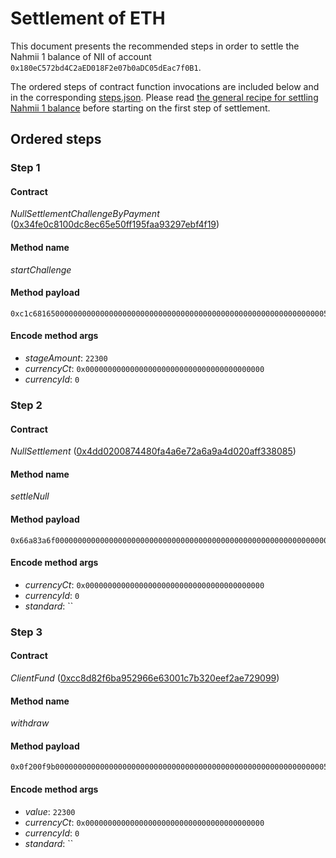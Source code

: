# Settlement of ETH
This document presents the recommended steps in order to settle the Nahmii 1
balance of NII of account `0x180eC572bd4C2aED018F2e07b0aDC05dEac7f0B1`.

The ordered steps of contract function invocations are included below and in
the corresponding [steps.json](./steps.json). Please read [the general recipe
for settling Nahmii 1 balance](../../README.md) before starting on the first
step of settlement.

## Ordered steps
### Step 1
#### Contract
*NullSettlementChallengeByPayment* ([0x34fe0c8100dc8ec65e50ff195faa93297ebf4f19](https://etherscan.io/address/0x34fe0c8100dc8ec65e50ff195faa93297ebf4f19))
#### Method name
*startChallenge*
#### Method payload
```
0xc1c68165000000000000000000000000000000000000000000000000000000000000571c00000000000000000000000000000000000000000000000000000000000000000000000000000000000000000000000000000000000000000000000000000000
```
#### Encode method args
* *stageAmount*: `22300`
* *currencyCt*: `0x0000000000000000000000000000000000000000`
* *currencyId*: `0`
### Step 2
#### Contract
*NullSettlement* ([0x4dd0200874480fa4a6e72a6a9a4d020aff338085](https://etherscan.io/address/0x4dd0200874480fa4a6e72a6a9a4d020aff338085))
#### Method name
*settleNull*
#### Method payload
```
0x66a83a6f0000000000000000000000000000000000000000000000000000000000000000000000000000000000000000000000000000000000000000000000000000000000000000000000000000000000000000000000000000000000000000000000600000000000000000000000000000000000000000000000000000000000000000
```
#### Encode method args
* *currencyCt*: `0x0000000000000000000000000000000000000000`
* *currencyId*: `0`
* *standard*: ``
### Step 3
#### Contract
*ClientFund* ([0xcc8d82f6ba952966e63001c7b320eef2ae729099](https://etherscan.io/address/0xcc8d82f6ba952966e63001c7b320eef2ae729099))
#### Method name
*withdraw*
#### Method payload
```
0x0f200f9b000000000000000000000000000000000000000000000000000000000000571c0000000000000000000000000000000000000000000000000000000000000000000000000000000000000000000000000000000000000000000000000000000000000000000000000000000000000000000000000000000000000000000000800000000000000000000000000000000000000000000000000000000000000000
```
#### Encode method args
* *value*: `22300`
* *currencyCt*: `0x0000000000000000000000000000000000000000`
* *currencyId*: `0`
* *standard*: ``
